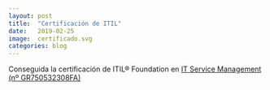 ```yaml
---
layout: post
title:  "Certificación de ITIL"
date:   2019-02-25
image:  certificado.svg
categories: blog
---
```


Conseguida la certificación de ITIL® Foundation en [IT Service Management (nº GR750532308FA)](https://www.peoplecert.org/for-corporations/certificate-verification-service)
